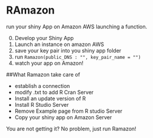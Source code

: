 # RAmazon
run your shiny App on Amazon AWS launching a function.

0. Develop your Shiny App
1. Launch an instance on amazon AWS
2. save your key pair into you shiny app folder
3. run `Ramazon(public_DNS : "", key_pair_name = "")`
4. watch your app on Amazon!

##What Ramazon take care of

* establish a connection
* modify .txt to add R Cran Server
* Install an update version of R
* Install R Studio Server
* Remove Example page from R studio Server
* Copy your shiny app on Amazon Server

You are not getting it?
No problem, just run Ramazon!
